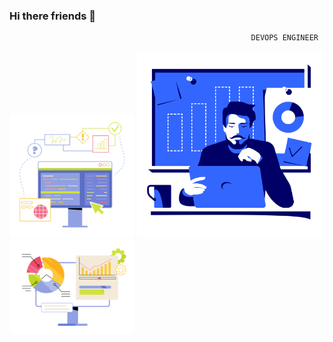 ### Hi there friends 👋
                                                          DEVOPS ENGINEER
                                                


<img src="juicy-workflow.png"  width="200" >  <img src="lounge-male-marketer-working-on-laptop-with-analytics-board-in-the-background.png" width="300"> <img src="juicy-digital-marketing-strategy.png"  width="200" >

<!--

![hafid GitHub stats](https://github-readme-stats.vercel.app/api?username=hafidousbaa&show_icons=true&theme=transparent)



![github](https://github.blog/wp-content/uploads/2020/12/102393310-07478b80-3f8d-11eb-84eb-392d555ebd29.png?w=1200)


<img 
   src="https://github-readme-stats.vercel.app/api?username=hafidousbaa&show_icons=true&theme=tokyonight" 
/>


[![Top Langs](https://github-readme-stats.vercel.app/api/top-langs/?username=anuraghazra&layout=compact)](https://github.com/anuraghazra/github-readme-stats)

-->










<!--
**hafidousbaa/hafidousbaa** is a ✨ _special_ ✨ repository because its `README.md` (this file) appears on your GitHub profile.

Here are some ideas to get you started:

- 🔭 I’m currently working on ...
- 🌱 I’m currently learning ...
- 👯 I’m looking to collaborate on ...
- 🤔 I’m looking for help with ...
- 💬 Ask me about ...
- 📫 How to reach me: ...
- 😄 Pronouns: ...
- ⚡ Fun fact: ...
-->
